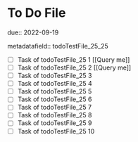 # To Do File

due:: 2022-09-19

metadatafield:: todoTestFile_25_25

- [ ] Task of todoTestFile_25 1 [[Query me]]
- [ ] Task of todoTestFile_25 2 [[Query me]]
- [ ] Task of todoTestFile_25 3
- [ ] Task of todoTestFile_25 4
- [ ] Task of todoTestFile_25 5
- [ ] Task of todoTestFile_25 6
- [ ] Task of todoTestFile_25 7
- [ ] Task of todoTestFile_25 8
- [ ] Task of todoTestFile_25 9
- [ ] Task of todoTestFile_25 10